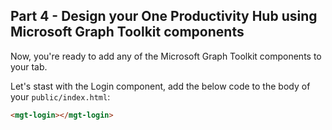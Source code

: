 ## Part 4 - Design your One Productivity Hub using Microsoft Graph Toolkit components
Now, you're ready to add any of the Microsoft Graph Toolkit components to your tab.

Let's stast with the Login component, add the below code to the body of your `public/index.html`:

```HTML
<mgt-login></mgt-login>
```

